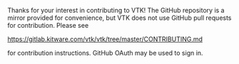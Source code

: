Thanks for your interest in contributing to VTK!  The GitHub repository
is a mirror provided for convenience, but VTK does not use GitHub pull
requests for contribution.  Please see

  https://gitlab.kitware.com/vtk/vtk/tree/master/CONTRIBUTING.md

for contribution instructions.  GitHub OAuth may be used to sign in.
